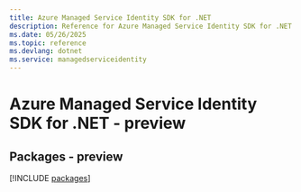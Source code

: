 ```yaml
---
title: Azure Managed Service Identity SDK for .NET
description: Reference for Azure Managed Service Identity SDK for .NET
ms.date: 05/26/2025
ms.topic: reference
ms.devlang: dotnet
ms.service: managedserviceidentity
---
```

# Azure Managed Service Identity SDK for .NET - preview
## Packages - preview
[!INCLUDE [packages](managed-service-identity-index.md)]